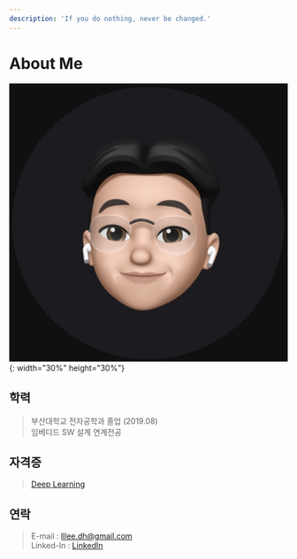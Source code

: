 ```yaml
---
description: 'If you do nothing, never be changed.'
---
```


# About Me

![](/image/emoji.jpg){: width="30%" height="30%"}


## 학력

> 부산대학교 전자공학과 졸업 \(2019.08\)  
> 임베디드 SW 설계 연계전공

## 자격증

> [Deep Learning](https://www.coursera.org/account/accomplishments/specialization/EGHN8RSF74FF)

## 연락

> E-mail : lllee.dh@gmail.com  
> Linked-In : [LinkedIn](https://linkedin.com/in/dong-hyeong-lee-919009173)

